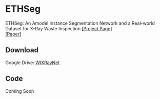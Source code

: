 # ETHSeg
ETHSeg: An Amodel Instance Segmentation Network and a Real-world Dataset for X-Ray Waste Inspection
[\[Project Page\]](https://lingtengqiu.github.io/2022/ETHSeg/)  
[[Paper]](https://openaccess.thecvf.com/content/CVPR2022/papers/Qiu_ETHSeg_An_Amodel_Instance_Segmentation_Network_and_a_Real-World_Dataset_CVPR_2022_paper.pdf)  

## Download
Google Drive: [WIXRayNet](https://drive.google.com/file/d/1maV_P5vFahWvOi3a7EHdhMpaI9fV8Ed9/view?usp=sharing)

## Code 
Coming Soon
